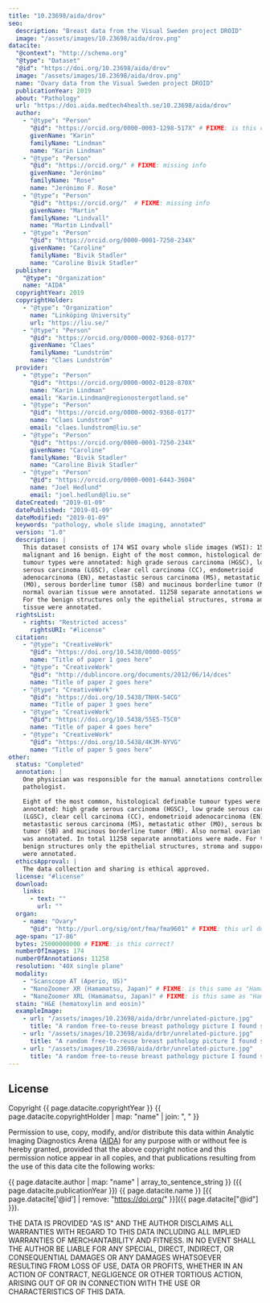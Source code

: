 ```yaml
---
title: "10.23698/aida/drov"
seo:
  description: "Breast data from the Visual Sweden project DROID"
  image: "/assets/images/10.23698/aida/drov.png"
datacite:
  "@context": "http://schema.org"
  "@type": "Dataset"
  "@id": "https://doi.org/10.23698/aida/drov"
  image: "/assets/images/10.23698/aida/drov.png"
  name: "Ovary data from the Visual Sweden project DROID"
  publicationYear: 2019
  about: "Pathology"
  url: "https://doi.aida.medtech4health.se/10.23698/aida/drov"
  author:
    - "@type": "Person"
      "@id": "https://orcid.org/0000-0003-1298-517X" # FIXME: is this correct?
      givenName: "Karin"
      familyName: "Lindman"
      name: "Karin Lindman"
    - "@type": "Person"
      "@id": "https://orcid.org/" # FIXME: missing info
      givenName: "Jerónimo"
      familyName: "Rose"
      name: "Jerónimo F. Rose"
    - "@type": "Person"
      "@id": "https://orcid.org/"  # FIXME: missing info
      givenName: "Martin"
      familyName: "Lindvall"
      name: "Martin Lindvall"
    - "@type": "Person"
      "@id": "https://orcid.org/0000-0001-7250-234X"
      givenName: "Caroline"
      familyName: "Bivik Stadler"
      name: "Caroline Bivik Stadler"
  publisher:
    "@type": "Organization"
    name: "AIDA"
  copyrightYear: 2019
  copyrightHolder:
    - "@type": "Organization"
      name: "Linköping University"
      url: "https://liu.se/"
    - "@type": "Person"
      "@id": "https://orcid.org/0000-0002-9368-0177"
      givenName: "Claes"
      familyName: "Lundström"
      name: "Claes Lundström"
  provider:
    - "@type": "Person"
      "@id": "https://orcid.org/0000-0002-0128-870X"
      name: "Karin Lindman"
      email: "Karin.Lindman@regionostergotland.se"
    - "@type": "Person"
      "@id": "https://orcid.org/0000-0002-9368-0177"
      name: "Claes Lundstrom"
      email: "claes.lundstrom@liu.se"
    - "@type": "Person"
      "@id": "https://orcid.org/0000-0001-7250-234X"
      givenName: "Caroline"
      familyName: "Bivik Stadler"
      name: "Caroline Bivik Stadler"
    - "@type": "Person"
      "@id": "https://orcid.org/0000-0001-6443-3604"
      name: "Joel Hedlund"
      email: "joel.hedlund@liu.se"
  dateCreated: "2019-01-09"
  datePublished: "2019-01-09"
  dateModified: "2019-01-09"
  keywords: "pathology, whole slide imaging, annotated"
  version: "1.0"
  description: |
    This dataset consists of 174 WSI ovary whole slide images (WSI): 158
    malignant and 16 benign. Eight of the most common, histological definable
    tumour types were annotated: high grade serous carcinoma (HGSC), low grade
    serous carcinoma (LGSC), clear cell carcinoma (CC), endometrioid
    adenocarcinoma (EN), metastastic serous carcinoma (MS), metastatic other
    (MO), serous borderline tumor (SB) and mucinous borderline tumor (MB). Also
    normal ovarian tissue were annotated. 11258 separate annotations were made.
    For the benign structures only the epithelial structures, stroma and support
    tissue were annotated.
  rightsList:
    - rights: "Restricted access"
      rightsURI: "#license"
  citation:
    - "@type": "CreativeWork"
      "@id": "https://doi.org/10.5438/0000-00SS"
      name: "Title of paper 1 goes here"
    - "@type": "CreativeWork"
      "@id": "http://dublincore.org/documents/2012/06/14/dces"
      name: "Title of paper 2 goes here"
    - "@type": "CreativeWork"
      "@id": "https://doi.org/10.5438/TNHX-54CG"
      name: "Title of paper 3 goes here"
    - "@type": "CreativeWork"
      "@id": "https://doi.org/10.5438/55E5-T5C0"
      name: "Title of paper 4 goes here"
    - "@type": "CreativeWork"
      "@id": "https://doi.org/10.5438/4K3M-NYVG"
      name: "Title of paper 5 goes here"
other:
  status: "Completed"
  annotation: |
    One physician was responsible for the manual annotations controlled by a second
    pathologist.

    Eight of the most common, histological definable tumour types were
    annotated: high grade serous carcinoma (HGSC), low grade serous carcinoma
    (LGSC), clear cell carcinoma (CC), endometrioid adenocarcinoma (EN),
    metastastic serous carcinoma (MS), metastatic other (MO), serous borderline
    tumor (SB) and mucinous borderline tumor (MB). Also normal ovarian tissue
    was annotated. In total 11258 separate annotations were made. For the
    benign structures only the epithelial structures, stroma and support tissue
    were annotated.
  ethicsApproval: |
    The data collection and sharing is ethical approved.
  license: "#license"
  download:
    links:
      - text: ""
        url: ""
  organ:
    - name: "Ovary"
      "@id": "http://purl.org/sig/ont/fma/fma9601" # FIXME: this url doesn't work. What's a good ontology to use anyway?
  age-span: "17-86"
  bytes: 25000000000 # FIXME: is this correct?
  numberOfImages: 174
  numberOfAnnotations: 11258
  resolution: "40X single plane"
  modality:
    - "Scanscope AT (Aperio, US)"
    - "NanoZoomer XR (Hamamatsu, Japan)" # FIXME: is this same as "Hamamatsu NanoZoomer-XR C12000 series 2013"?
    - "NanoZoomer XRL (Hamamatsu, Japan)" # FIXME: is this same as "Hamamatsu NanoZoomer 2.0 HT C9600 series 2013"
  stain: "H&E (hematoxylin and eosin)"
  exampleImage:
    - url: "/assets/images/10.23698/aida/drbr/unrelated-picture.jpg"
      title: "A random free-to-reuse breast pathology picture I found somewhere."
    - url: "/assets/images/10.23698/aida/drbr/unrelated-picture.jpg"
      title: "A random free-to-reuse breast pathology picture I found somewhere."
    - url: "/assets/images/10.23698/aida/drbr/unrelated-picture.jpg"
      title: "A random free-to-reuse breast pathology picture I found somewhere."
---
```

## License
Copyright {{ page.datacite.copyrightYear }} {{ page.datacite.copyrightHolder | map: "name" |  join: ", " }}

Permission to use, copy, modify, and/or distribute this data within Analytic
Imaging Diagnostics Arena ([AIDA](https://medtech4health.se/aida)) for any
purpose with or without fee is hereby granted, provided that the above copyright
notice and this permission notice appear in all copies, and that publications
resulting from the use of this data cite the following works:

{{ page.datacite.author | map: "name" | array_to_sentence_string }} ({{ page.datacite.publicationYear }}) {{ page.datacite.name }} [{{ page.datacite['@id'] | remove: "https://doi.org/" }}]({{ page.datacite["@id"] }}).

THE DATA IS PROVIDED "AS IS" AND THE AUTHOR DISCLAIMS ALL WARRANTIES WITH REGARD
TO THIS DATA INCLUDING ALL IMPLIED WARRANTIES OF MERCHANTABILITY AND FITNESS. IN
NO EVENT SHALL THE AUTHOR BE LIABLE FOR ANY SPECIAL, DIRECT, INDIRECT, OR
CONSEQUENTIAL DAMAGES OR ANY DAMAGES WHATSOEVER RESULTING FROM LOSS OF USE, DATA
OR PROFITS, WHETHER IN AN ACTION OF CONTRACT, NEGLIGENCE OR OTHER TORTIOUS
ACTION, ARISING OUT OF OR IN CONNECTION WITH THE USE OR CHARACTERISTICS OF THIS
DATA.
